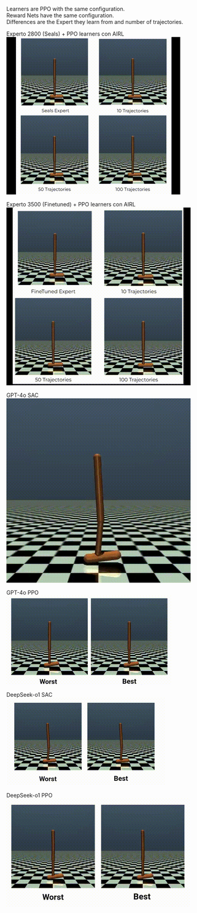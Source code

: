 Learners are PPO with the same configuration.<br>
Reward Nets have the same configuration.<br>
Differences are the Expert they learn from and number of trajectories.<br>

Experto 2800 (Seals) + PPO learners con AIRL
![Demo](Results\SealsExperto\SealsGIF.gif)

Experto 3500 (Finetuned) + PPO learners con AIRL
![Demo](Results/FineTunedExpert/FineTunedGif.gif)

GPT-4o SAC
![Demo](T2R_HOPPER_COMPARE\GPT_SAC\GPT_SAC_GIF.gif)

GPT-4o PPO
![Demo](T2R_HOPPER_COMPARE\GPT_PPO\GPT_PPO_GIF.gif)

DeepSeek-o1 SAC
![Demo](T2R_HOPPER_COMPARE\DEEPSEEK_SAC\DEEP_SAC_GIF.gif)

DeepSeek-o1 PPO
![Demo](T2R_HOPPER_COMPARE\DEEPSEEK_PPO\DEEP_PPO_GIF.gif)